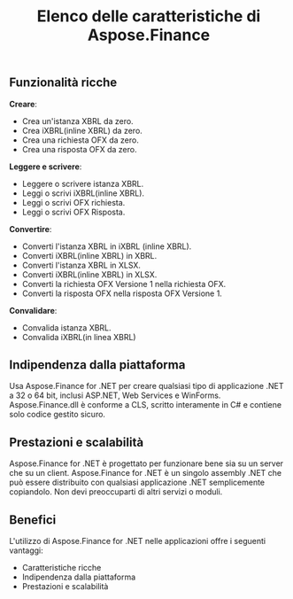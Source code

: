 ﻿---
title: Elenco delle caratteristiche di Aspose.Finance
linktitle: Elenco delle caratteristiche
type: docs
weight: 20
url: /it/net/feature-list/
description: C# Finance Le funzionalità della libreria API includono la creazione, la lettura, la scrittura e la convalida di documenti tra cui richiesta e risposta XBRL, iXBRL, OFX.
---
## **Funzionalità ricche**
**Creare**:

- Crea un'istanza XBRL da zero.
- Crea iXBRL(inline XBRL) da zero.
- Crea una richiesta OFX da zero.
- Crea una risposta OFX da zero.

**Leggere e scrivere**:

- Leggere o scrivere istanza XBRL.
- Leggi o scrivi iXBRL(inline XBRL).
- Leggi o scrivi OFX richiesta.
- Leggi o scrivi OFX Risposta.


**Convertire**:

- Converti l'istanza XBRL in iXBRL (inline XBRL).
- Converti iXBRL(inline XBRL) in XBRL.
- Converti l'istanza XBRL in XLSX.
- Converti iXBRL(inline XBRL) in XLSX.
- Converti la richiesta OFX Versione 1 nella richiesta OFX.
- Converti la risposta OFX nella risposta OFX Versione 1.

**Convalidare**:

- Convalida istanza XBRL.
- Convalida iXBRL(in linea XBRL)

## **Indipendenza dalla piattaforma**
Usa Aspose.Finance for .NET per creare qualsiasi tipo di applicazione .NET a 32 o 64 bit, inclusi ASP.NET, Web Services e WinForms. Aspose.Finance.dll è conforme a CLS, scritto interamente in C# e contiene solo codice gestito sicuro.
## **Prestazioni e scalabilità**
Aspose.Finance for .NET è progettato per funzionare bene sia su un server che su un client. Aspose.Finance for .NET è un singolo assembly .NET che può essere distribuito con qualsiasi applicazione .NET semplicemente copiandolo. Non devi preoccuparti di altri servizi o moduli.
## **Benefici**
L'utilizzo di Aspose.Finance for .NET nelle applicazioni offre i seguenti vantaggi:

- Caratteristiche ricche
- Indipendenza dalla piattaforma
- Prestazioni e scalabilità
